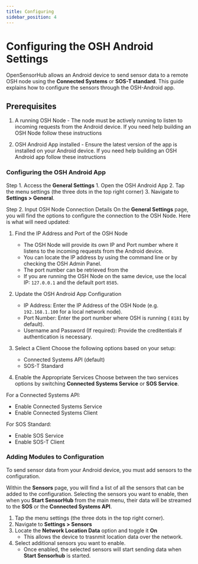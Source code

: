 ```yaml
---
title: Configuring
sidebar_position: 4
---
```


# Configuring the OSH Android Settings
OpenSensorHub allows an Android device to send sensor data to a remote OSH node using the **Connected Systems** or **SOS-T standard**. This guide explains how to configure the sensors through the OSH-Android app.

## Prerequisites
1. A running OSH Node - The node must be actively running to listen to incoming requests from the Android device. If you need help building an OSH Node follow these instructions 
<!-- [here](LINK). -->
2. OSH Android App installed - Ensure the latest version of the app is installed on your Android device. If you need help building an OSH Android app follow these instructions 
<!-- [here](LINK). -->
 


### Configuring the OSH Android App
Step 1. Access the **General Settings** 
    1. Open the OSH Android App
    2. Tap the menu settings (the three dots in the top right corner)
    3. Navigate to  **Settings > General**. 

Step 2. Input OSH Node Connection Details
On the **General Settings** page, you will find the options to configure the connection to the OSH Node. Here is what will need updated:

1. Find the IP Address and Port of the OSH Node
    - The OSH Node will provide its own IP and Port number where it listens to the incoming requests from the Android device.
    - You can locate the IP address by using the command line or by checking the OSH Admin Panel.
    - The port number can be retrieved from the 
    - If you are running the OSH Node on the same device, use the local IP: `127.0.0.1` and the default port `8585`.
2. Update the OSH Android App Configuration
    - IP Address: Enter the IP Address of the OSH Node (e.g. `192.168.1.100` for a local network node).
    - Port Number: Enter the port number where OSH is running ( `8181` by default).
    - Username and Password (If required): Provide the creditentials if authentication is necessary.

3. Select a Client
Choose the following options based on your setup:
    - Connected Systems API (default)
    - SOS-T Standard

4. Enable the Appropriate Services
Choose between the two services options by switching **Connected Systems Service** or **SOS Service**.


For a Connected Systems API:
- Enable Connected Systems Service
- Enable Connected Systems Client

For SOS Standard:
- Enable SOS Service
- Enable SOS-T Client



### Adding Modules to Configuration
To send sensor data from your Android device, you must add sensors to the configuration.

Within the **Sensors** page, you will find a list of all the sensors that can be added to the configuration. Selecting the sensors you want to enable, then when you **Start SensorHub** from the main menu, their data will be streamed to the **SOS** or the **Connected Systems API**. 

1. Tap the menu settings (the three dots in the top right corner).
2. Navigate to **Settings > Sensors**
3. Locate the **Network Location Data** option and toggle it **On**
    - This allows the device to trasnmit location data over the network. 
4. Select additional sensors you want to enable.
    - Once enabled, the selected sensors will start sending data when **Start Sensorhub** is started. 







